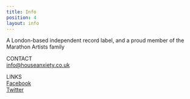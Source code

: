```yaml
---
title: Info
position: 4
layout: info
---
```


A London-based independent record label, and a proud member of the Marathon Artists family

CONTACT\
info@houseanxiety.co.uk

LINKS\
[Facebook](https://www.facebook.com/houseanxietyrecords)\
[Twitter](https://twitter.com/houseanxiety)